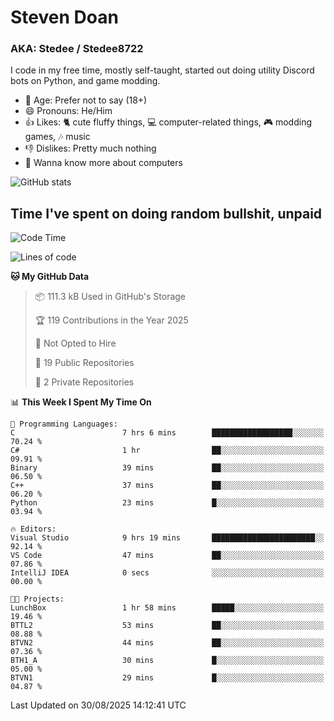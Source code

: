 # Steven Doan
### AKA: Stedee / Stedee8722
I code in my free time, mostly self-taught, started out doing utility Discord bots on Python, and game modding.

- 🤔 Age: Prefer not to say (18+)
- 😄 Pronouns: He/Him
- 👍 Likes: 🐈 cute fluffy things, 💻 computer-related things, 🎮 modding games, 🎶 music
- 👎 Dislikes: Pretty much nothing
- 🥹 Wanna know more about computers

![GitHub stats](https://github-readme-stats-iota-mocha-40.vercel.app/api?username=Stedee8722&show=prs_merged,prs_merged_percentage&show_icons=true&theme=transparent)

## Time I've spent on doing random bullshit, unpaid
<!--START_SECTION:Time I've spent on doing random bullshit, unpaid-->
![Code Time](http://img.shields.io/badge/Code%20Time-320%20hrs%203%20mins-blue)

![Lines of code](https://img.shields.io/badge/From%20Hello%20World%20I%27ve%20Written-87.2%20thousand%20lines%20of%20code-blue)

**🐱 My GitHub Data** 

> 📦 111.3 kB Used in GitHub's Storage 
 > 
> 🏆 119 Contributions in the Year 2025
 > 
> 🚫 Not Opted to Hire
 > 
> 📜 19 Public Repositories 
 > 
> 🔑 2 Private Repositories 
 > 
📊 **This Week I Spent My Time On** 

```text
💬 Programming Languages: 
C                        7 hrs 6 mins        ██████████████████░░░░░░░   70.24 % 
C#                       1 hr                ██░░░░░░░░░░░░░░░░░░░░░░░   09.91 % 
Binary                   39 mins             ██░░░░░░░░░░░░░░░░░░░░░░░   06.50 % 
C++                      37 mins             ██░░░░░░░░░░░░░░░░░░░░░░░   06.20 % 
Python                   23 mins             █░░░░░░░░░░░░░░░░░░░░░░░░   03.94 % 

🔥 Editors: 
Visual Studio            9 hrs 19 mins       ███████████████████████░░   92.14 % 
VS Code                  47 mins             ██░░░░░░░░░░░░░░░░░░░░░░░   07.86 % 
IntelliJ IDEA            0 secs              ░░░░░░░░░░░░░░░░░░░░░░░░░   00.00 % 

🐱‍💻 Projects: 
LunchBox                 1 hr 58 mins        █████░░░░░░░░░░░░░░░░░░░░   19.46 % 
BTTL2                    53 mins             ██░░░░░░░░░░░░░░░░░░░░░░░   08.88 % 
BTVN2                    44 mins             ██░░░░░░░░░░░░░░░░░░░░░░░   07.36 % 
BTH1_A                   30 mins             █░░░░░░░░░░░░░░░░░░░░░░░░   05.00 % 
BTVN1                    29 mins             █░░░░░░░░░░░░░░░░░░░░░░░░   04.87 % 
```


 Last Updated on 30/08/2025 14:12:41 UTC
<!--END_SECTION:Time I've spent on doing random bullshit, unpaid-->

